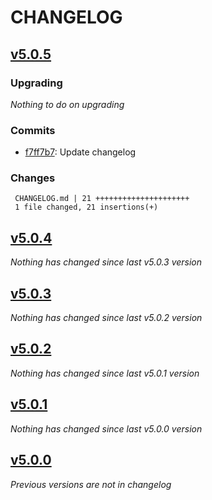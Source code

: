 # CHANGELOG

## [v5.0.5](https://github.com/softspring/components/releases/tag/v5.0.5)

### Upgrading

*Nothing to do on upgrading*

### Commits

- [f7ff7b7](https://github.com/softspring/components/commit/f7ff7b76348e42c12592ab4e2e18879392963808): Update changelog

### Changes

```
 CHANGELOG.md | 21 +++++++++++++++++++++
 1 file changed, 21 insertions(+)
```

## [v5.0.4](https://github.com/softspring/components/releases/tag/v5.0.4)

*Nothing has changed since last v5.0.3 version*

## [v5.0.3](https://github.com/softspring/components/releases/tag/v5.0.3)

*Nothing has changed since last v5.0.2 version*

## [v5.0.2](https://github.com/softspring/components/releases/tag/v5.0.2)

*Nothing has changed since last v5.0.1 version*

## [v5.0.1](https://github.com/softspring/components/releases/tag/v5.0.1)

*Nothing has changed since last v5.0.0 version*

## [v5.0.0](https://github.com/softspring/components/releases/tag/v5.0.0)

*Previous versions are not in changelog*
